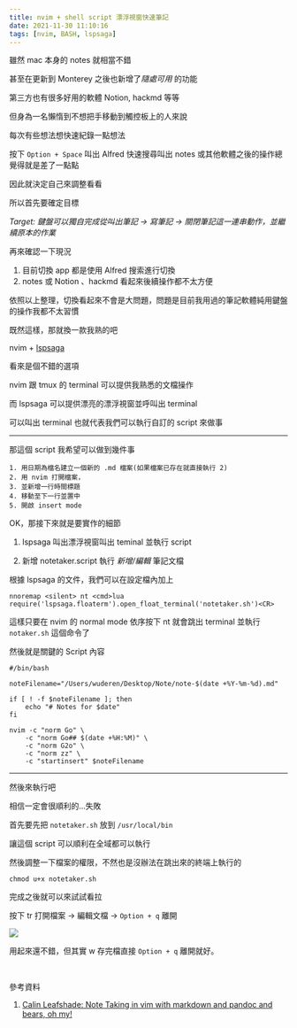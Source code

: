```yaml
---
title: nvim + shell script 漂浮視窗快速筆記
date: 2021-11-30 11:10:16
tags: [nvim, BASH, lspsaga]
---
```


雖然 mac 本身的 notes 就相當不錯

甚至在更新到 Monterey 之後也新增了*隨處可用* 的功能

第三方也有很多好用的軟體 Notion, hackmd 等等

但身為一名懶惰到不想把手移動到觸控板上的人來說

每次有些想法想快速紀錄一點想法

按下 `Option + Space` 叫出 Alfred 快速搜尋叫出 notes 或其他軟體之後的操作總覺得就是差了一點點

因此就決定自己來調整看看

<!--more-->

所以首先要確定目標

*Target: 鍵盤可以獨自完成從叫出筆記 -> 寫筆記 -> 關閉筆記這一連串動作，並繼續原本的作業*

再來確認一下現況

1. 目前切換 app 都是使用 Alfred 搜索進行切換
2. notes 或 Notion 、hackmd 看起來後續操作都不太方便

依照以上整理，切換看起來不會是大問題，問題是目前我用過的筆記軟體純用鍵盤的操作我都不太習慣

既然這樣，那就換一款我熟的吧

nvim + [lspsaga](https://github.com/glepnir/lspsaga.nvim)

看來是個不錯的選項

nvim 跟 tmux 的 terminal 可以提供我熟悉的文檔操作

而 lspsaga 可以提供漂亮的漂浮視窗並呼叫出 terminal

可以叫出 terminal 也就代表我們可以執行自訂的 script 來做事

---

那這個 script 我希望可以做到幾件事

    1. 用日期為檔名建立一個新的 .md 檔案(如果檔案已存在就直接執行 2)
    2. 用 nvim 打開檔案，
    3. 並新增一行時間標題
    4. 移動至下一行並置中
    5. 開啟 insert mode


OK，那接下來就是要實作的細節

1. lspsaga 叫出漂浮視窗叫出 teminal 並執行 script

2. 新增 notetaker.script 執行 *新增/編輯* 筆記文檔

根據 lspsaga 的文件，我們可以在設定檔內加上

```nnoremap <silent> nt <cmd>lua require('lspsaga.floaterm').open_float_terminal('notetaker.sh')<CR>```

這樣只要在 nvim 的 normal mode 依序按下 nt 就會跳出 terminal 並執行 `notaker.sh` 這個命令了

然後就是關鍵的 Script 內容

```script
#/bin/bash

noteFilename="/Users/wuderen/Desktop/Note/note-$(date +%Y-%m-%d).md"

if [ ! -f $noteFilename ]; then
    echo "# Notes for $date"
fi

nvim -c "norm Go" \
    -c "norm Go## $(date +%H:%M)" \
    -c "norm G2o" \
    -c "norm zz" \
    -c "startinsert" $noteFilename
```

---

然後來執行吧

相信一定會很順利的...失敗

首先要先把 `notetaker.sh` 放到 `/usr/local/bin` 

讓這個 script 可以順利在全域都可以執行

然後調整一下檔案的權限，不然也是沒辦法在跳出來的終端上執行的 

`chmod u+x notetaker.sh`

完成之後就可以來試試看拉

按下 tr 打開檔案 -> 編輯文檔 -> `Option + q` 離開

<img src=https://dl.dropboxusercontent.com/s/5g22qc0gll4phxu/notetaker.gif>

用起來還不錯，但其實 w 存完檔直接 `Option + q` 離開就好。

<br>

參考資料

1. [Calin Leafshade: Note Taking in vim with markdown and pandoc and bears, oh my!](https://www.youtube.com/watch?v=zB_3FIGRWRU&t=274s)
